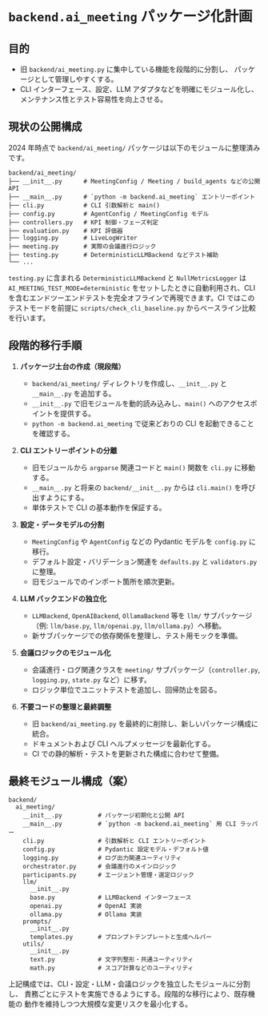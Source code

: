 # `backend.ai_meeting` パッケージ化計画

## 目的

* 旧 `backend/ai_meeting.py` に集中している機能を段階的に分割し、
  パッケージとして管理しやすくする。
* CLI インターフェース、設定、LLM アダプタなどを明確にモジュール化し、
  メンテナンス性とテスト容易性を向上させる。

## 現状の公開構成

2024 年時点で `backend/ai_meeting/` パッケージは以下のモジュールに整理済みです。

```text
backend/ai_meeting/
├── __init__.py      # MeetingConfig / Meeting / build_agents などの公開 API
├── __main__.py      # `python -m backend.ai_meeting` エントリーポイント
├── cli.py           # CLI 引数解析と main()
├── config.py        # AgentConfig / MeetingConfig モデル
├── controllers.py   # KPI 制御・フェーズ判定
├── evaluation.py    # KPI 評価器
├── logging.py       # LiveLogWriter
├── meeting.py       # 実際の会議進行ロジック
├── testing.py       # DeterministicLLMBackend などテスト補助
└── ...
```

`testing.py` に含まれる `DeterministicLLMBackend` と `NullMetricsLogger` は `AI_MEETING_TEST_MODE=deterministic` をセットしたときに自動利用され、CLI を含むエンドツーエンドテストを完全オフラインで再現できます。CI ではこのテストモードを前提に `scripts/check_cli_baseline.py` からベースライン比較を行います。

## 段階的移行手順

1. **パッケージ土台の作成（現段階）**
   * `backend/ai_meeting/` ディレクトリを作成し、`__init__.py` と `__main__.py` を追加する。
   * `__init__.py` で旧モジュールを動的読み込みし、`main()` へのアクセスポイントを提供する。
   * `python -m backend.ai_meeting` で従来どおりの CLI を起動できることを確認する。

2. **CLI エントリーポイントの分離**
   * 旧モジュールから `argparse` 関連コードと `main()` 関数を `cli.py` に移動する。
   * `__main__.py` と将来の `backend/__init__.py` からは `cli.main()` を呼び出すようにする。
   * 単体テストで CLI の基本動作を保証する。

3. **設定・データモデルの分割**
   * `MeetingConfig` や `AgentConfig` などの Pydantic モデルを `config.py` に移行。
   * デフォルト設定・バリデーション関連を `defaults.py` と `validators.py` に整理。
   * 旧モジュールでのインポート箇所を順次更新。

4. **LLM バックエンドの独立化**
   * `LLMBackend`, `OpenAIBackend`, `OllamaBackend` 等を `llm/` サブパッケージ（例: `llm/base.py`, `llm/openai.py`, `llm/ollama.py`）へ移動。
   * 新サブパッケージでの依存関係を整理し、テスト用モックを準備。

5. **会議ロジックのモジュール化**
   * 会議進行・ログ関連クラスを `meeting/` サブパッケージ（`controller.py`, `logging.py`, `state.py` など）に移す。
   * ロジック単位でユニットテストを追加し、回帰防止を図る。

6. **不要コードの整理と最終調整**
   * 旧 `backend/ai_meeting.py` を最終的に削除し、新しいパッケージ構成に統合。
   * ドキュメントおよび CLI ヘルプメッセージを最新化する。
   * CI での静的解析・テストを更新された構成に合わせて整備。

## 最終モジュール構成（案）

```
backend/
  ai_meeting/
    __init__.py          # パッケージ初期化と公開 API
    __main__.py          # `python -m backend.ai_meeting` 用 CLI ラッパー
    cli.py               # 引数解析と CLI エントリーポイント
    config.py            # Pydantic 設定モデル・デフォルト値
    logging.py           # ログ出力関連ユーティリティ
    orchestrator.py      # 会議進行のメインロジック
    participants.py      # エージェント管理・選定ロジック
    llm/
      __init__.py
      base.py            # LLMBackend インターフェース
      openai.py          # OpenAI 実装
      ollama.py          # Ollama 実装
    prompts/
      __init__.py
      templates.py       # プロンプトテンプレートと生成ヘルパー
    utils/
      __init__.py
      text.py            # 文字列整形・共通ユーティリティ
      math.py            # スコア計算などのユーティリティ
```

上記構成では、CLI・設定・LLM・会議ロジックを独立したモジュールに分割し、
責務ごとにテストを実施できるようにする。段階的な移行により、既存機能の
動作を維持しつつ大規模な変更リスクを最小化する。
